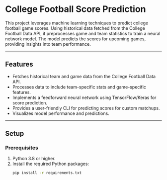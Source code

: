 # College Football Score Prediction

This project leverages machine learning techniques to predict college football game scores. 
Using historical data fetched from the College Football Data API, it preprocesses game and team statistics to train a neural network model. 
The model predicts the scores for upcoming games, providing insights into team performance.

---

## Features

- Fetches historical team and game data from the College Football Data API.
- Processes data to include team-specific stats and game-specific features.
- Implements a feedforward neural network using TensorFlow/Keras for score prediction.
- Provides a user-friendly CLI for predicting scores for custom matchups.
- Visualizes model performance and predictions.

---

## Setup

### Prerequisites

1. Python 3.8 or higher.
2. Install the required Python packages:
   ```bash
   pip install -r requirements.txt
